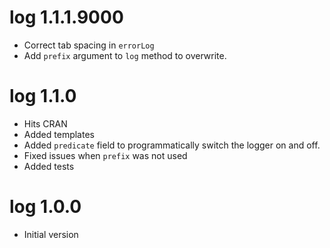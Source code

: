 # log 1.1.1.9000

- Correct tab spacing in `errorLog`
- Add `prefix` argument to `log` method to overwrite.

# log 1.1.0

- Hits CRAN
- Added templates
- Added `predicate` field to programmatically switch the logger on and off.
- Fixed issues when `prefix` was not used
- Added tests

# log 1.0.0

* Initial version
